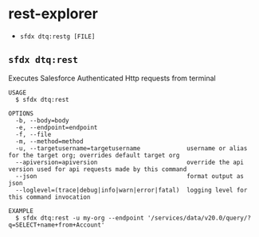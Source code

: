 rest-explorer
=============

<!-- commands -->
* `sfdx dtq:restg [FILE]`

## `sfdx dtq:rest`

Executes Salesforce Authenticated Http requests from terminal

```
USAGE
  $ sfdx dtq:rest

OPTIONS
  -b, --body=body
  -e, --endpoint=endpoint
  -f, --file
  -m, --method=method
  -u, --targetusername=targetusername             username or alias for the target org; overrides default target org
  --apiversion=apiversion                         override the api version used for api requests made by this command
  --json                                          format output as json
  --loglevel=(trace|debug|info|warn|error|fatal)  logging level for this command invocation

EXAMPLE
  $ sfdx dtq:rest -u my-org --endpoint '/services/data/v20.0/query/?q=SELECT+name+from+Account'
```
<!-- commandsstop -->